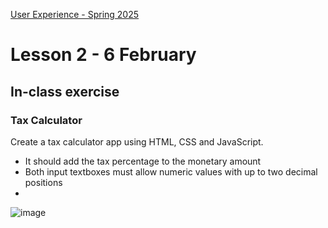 [User Experience - Spring 2025](https://github.com/arturomorarioja-kea/WD_UX_F25/blob/main/README.md)

# Lesson 2 - 6 February

[-> Food Repo. Style: lateral margins. Pixel units. External fonts]: #
[->MEME https://www.linkedin.com/posts/k-mahesh-kumar-achary-4a438b286_javascriptshorthand-html-css-activity-7276474276617056256-JvSH?utm_source=share&utm_medium=member_desktop&rcm=ACoAACTGIwsBYJByvdIywdVu7mXz_pjHE8E2Ccs]: #
[-> Contact. Address + form: name, email, phone, comments. Mobile first. Process it with an alert, then a dialog. Then make the about page a dialog]: #
[-> JS: relative paths]: #

[--> font size relative units https://medium.com/front-end-101/css-why-should-you-not-use-px-for-font-size-fdf781ceb0b0]: #
[--> font load. Font load sample]: #

## In-class exercise

### Tax Calculator
Create a tax calculator app using HTML, CSS and JavaScript.
- It should add the tax percentage to the monetary amount
- Both input textboxes must allow numeric values with up to two decimal positions
- 
![image](https://github.com/user-attachments/assets/868446da-1e19-4518-bbe3-c51f24ec221e)

[Proposed solution(https://github.com/arturomorarioja/kea_js_tax_calculator_solution)]: #

[### Temperature Converter]: #
[Create a temperature converter app using HTML, CSS and JavaScript.]: #
[- It should convert between Celsius, Fahrenheit and Kelvin degrees]: #
[- The input textbox should allow for two decimal positions]: #
[!image(https://github.com/user-attachments/assets/6443eb83-0b73-4ff9-b9f1-87ec5fee03c9)]: #

[Proposed solution(https://github.com/arturomorarioja/kea_js_temperature_converter_solution)]: #

[## Class takeaways]: #

[### HTML5]: #
[Check out:]: #
[- The slides on **HTML5**, with especial attention to the difference between absolute and relative paths]: #
[- The HTML Form(https://codepen.io/arturomorarioja/pen/poQeRNL) code sample.]: #

[### CSS3]: #
[Check out:]: #
[- The slide deck **CSS3**, with especial attention to the Fonts page]: #

[### JavaScript]: #
[Check out:]: #
[- The slide decks **Introduction to JavaScript** and **JavaScript - The DOM**, with especial attention to:]: #
[  - Strings and template literals]: #
[  - Loading JavaScript from HTML. Remember to always use async or defer or, even better, JavaScript modules]: #
[  - Event listeners and form validation]: #
[- The following code samples:]: #
[  - JavaScript File Loading(https://github.com/arturomorarioja/js_file_load)]: #
[  - ES Modules(https://github.com/arturomorarioja/js_modules)]: #

[## Homework]: #
[Go through all of the above. Practice it and delve deeper into it.]: #

[### MDN Web Docs. Test your skills (JavaScript)]: #
[- Variables(https://developer.mozilla.org/en-US/docs/Learn/JavaScript/First_steps/Test_your_skills:_variables)]: #
[- Math(https://developer.mozilla.org/en-US/docs/Learn/JavaScript/First_steps/Test_your_skills:_Math)]: #
[- Strings(https://developer.mozilla.org/en-US/docs/Learn/JavaScript/First_steps/Useful_string_methods)]: #
[- Arrays(https://developer.mozilla.org/en-US/docs/Learn/JavaScript/First_steps/Arrays#test_your_skills!)]: #
[- Silly story generator(https://developer.mozilla.org/en-US/docs/Learn/JavaScript/First_steps/Silly_story_generator)]: #
[- Conditionals(https://developer.mozilla.org/en-US/docs/Learn/JavaScript/Building_blocks/Test_your_skills:_Conditionals)]: #
[- Loops(https://developer.mozilla.org/en-US/docs/Learn/JavaScript/Building_blocks/Test_your_skills:_Loops)]: #
[- Functions(https://developer.mozilla.org/en-US/docs/Learn/JavaScript/Building_blocks/Test_your_skills:_Functions)]: #
[- Objects(https://developer.mozilla.org/en-US/docs/Learn/JavaScript/Objects/Test_your_skills:_Object_basics)]: #
[- ]: #

[### First Mandatory Assignment(https://kea-fronter.itslearning.com/LearningToolElement/ViewLearningToolElement.aspx?LearningToolElementId=1344451)]: #
[Start working on the *CSS Restaurant*(https://kea-fronter.itslearning.com/LearningToolElement/ViewLearningToolElement.aspx?LearningToolElementId=1344462)]: #
